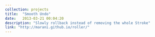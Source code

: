 ```yaml
---
collection: projects
title:  "Smooth Undo"
date:   2013-03-21 00:04:20
description: "Slowly rollback instead of removing the whole Stroke"
link: "http://marani.github.io/roller/"
---
```

